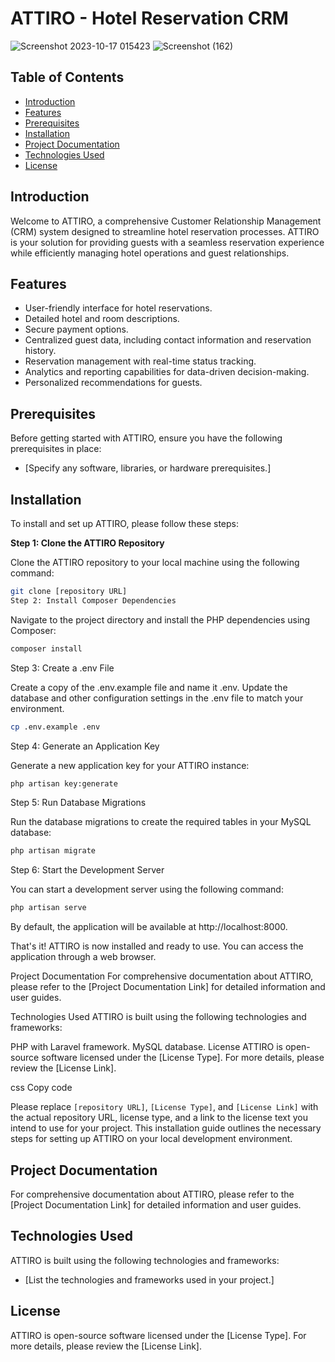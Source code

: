 # ATTIRO - Hotel Reservation CRM
![Screenshot 2023-10-17 015423](https://github.com/dulminperera/ATTIRO/assets/88973886/8d3709bb-f567-4407-957e-b44b6ecd4b8d)
![Screenshot (162)](https://github.com/dulminperera/ATTIRO/assets/88973886/790f3426-4e02-48b9-aeea-24ffe5982f40)

## Table of Contents

- [Introduction](#introduction)
- [Features](#features)
- [Prerequisites](#prerequisites)
- [Installation](#installation)
- [Project Documentation](#project-documentation)
- [Technologies Used](#technologies-used)
- [License](#license)

## Introduction

Welcome to ATTIRO, a comprehensive Customer Relationship Management (CRM) system designed to streamline hotel reservation processes. ATTIRO is your solution for providing guests with a seamless reservation experience while efficiently managing hotel operations and guest relationships.

## Features

- User-friendly interface for hotel reservations.
- Detailed hotel and room descriptions.
- Secure payment options.
- Centralized guest data, including contact information and reservation history.
- Reservation management with real-time status tracking.
- Analytics and reporting capabilities for data-driven decision-making.
- Personalized recommendations for guests.

## Prerequisites

Before getting started with ATTIRO, ensure you have the following prerequisites in place:

- [Specify any software, libraries, or hardware prerequisites.]
## Installation

To install and set up ATTIRO, please follow these steps:

**Step 1: Clone the ATTIRO Repository**

Clone the ATTIRO repository to your local machine using the following command:

```bash
git clone [repository URL]
Step 2: Install Composer Dependencies
```
Navigate to the project directory and install the PHP dependencies using Composer:

```bash
composer install
```
Step 3: Create a .env File

Create a copy of the .env.example file and name it .env. Update the database and other configuration settings in the .env file to match your environment.

```bash
cp .env.example .env
```
Step 4: Generate an Application Key

Generate a new application key for your ATTIRO instance:

```bash
php artisan key:generate
```
Step 5: Run Database Migrations

Run the database migrations to create the required tables in your MySQL database:

```bash
php artisan migrate
```
Step 6: Start the Development Server

You can start a development server using the following command:

```bash
php artisan serve
```
By default, the application will be available at http://localhost:8000.

That's it! ATTIRO is now installed and ready to use. You can access the application through a web browser.

Project Documentation
For comprehensive documentation about ATTIRO, please refer to the [Project Documentation Link] for detailed information and user guides.

Technologies Used
ATTIRO is built using the following technologies and frameworks:

PHP with Laravel framework.
MySQL database.
License
ATTIRO is open-source software licensed under the [License Type]. For more details, please review the [License Link].

css
Copy code

Please replace `[repository URL]`, `[License Type]`, and `[License Link]` with the actual repository URL, license type, and a link to the license text you intend to use for your project. This installation guide outlines the necessary steps for setting up ATTIRO on your local development environment.






## Project Documentation

For comprehensive documentation about ATTIRO, please refer to the [Project Documentation Link] for detailed information and user guides.

## Technologies Used

ATTIRO is built using the following technologies and frameworks:

- [List the technologies and frameworks used in your project.]

## License

ATTIRO is open-source software licensed under the [License Type]. For more details, please review the [License Link].
